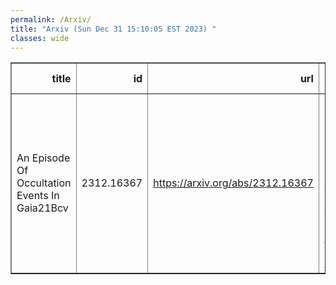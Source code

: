 ```yaml
---
permalink: /Arxiv/
title: "Arxiv (Sun Dec 31 15:10:05 EST 2023) "
classes: wide
---
```

<table border="1" class="dataframe">
  <thead>
    <tr style="text-align: right;">
      <th>title</th>
      <th>id</th>
      <th>url</th>
      <th>authors</th>
      <th>Local Authors</th>
    </tr>
  </thead>
  <tbody>
    <tr>
      <td>An Episode Of Occultation Events In Gaia21Bcv</td>
      <td>2312.16367</td>
      <td><a href="https://arxiv.org/abs/2312.16367" target="_blank">https://arxiv.org/abs/2312.16367</a></td>
      <td>Klaus W. Hodapp, Eric Gaidos, Matthew A. Kenworthy, Michael Tucker, Benjamin J. Shappee, Anna V. Payne, Aaron Do</td>
      <td>Michael Tucker</td>
    </tr>
  </tbody>
</table>